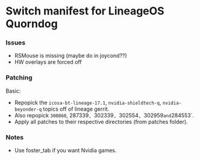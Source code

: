 # Switch manifest for LineageOS Quorndog

### Issues
* RSMouse is missing (maybe do in joycond??)
* HW overlays are forced off

### Patching
Basic:
* Repopick the `icosa-bt-lineage-17.1`, `nvidia-shieldtech-q`, `nvidia-beyonder-q` topics off of lineage gerrit.
* Also repopick `300860`, 287339`, `302339`, `302554`, `302959` and `284553`.
* Apply all patches to their respective directories (from patches folder).

### Notes
* Use foster\_tab if you want Nvidia games.

